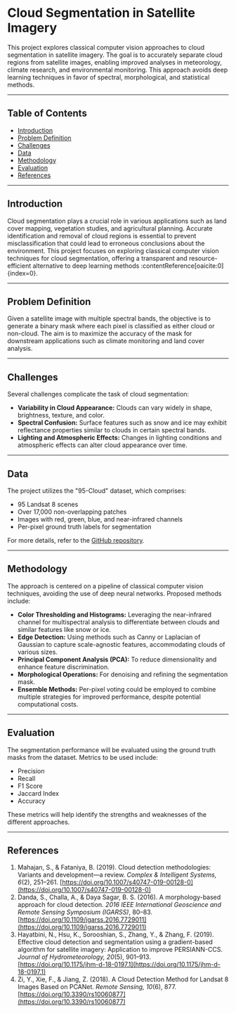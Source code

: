 # Cloud Segmentation in Satellite Imagery

This project explores classical computer vision approaches to cloud segmentation in satellite imagery. The goal is to accurately separate cloud regions from satellite images, enabling improved analyses in meteorology, climate research, and environmental monitoring. This approach avoids deep learning techniques in favor of spectral, morphological, and statistical methods.

---

## Table of Contents

- [Introduction](#introduction)
- [Problem Definition](#problem-definition)
- [Challenges](#challenges)
- [Data](#data)
- [Methodology](#methodology)
- [Evaluation](#evaluation)
- [References](#references)

---

## Introduction

Cloud segmentation plays a crucial role in various applications such as land cover mapping, vegetation studies, and agricultural planning. Accurate identification and removal of cloud regions is essential to prevent misclassification that could lead to erroneous conclusions about the environment. This project focuses on exploring classical computer vision techniques for cloud segmentation, offering a transparent and resource-efficient alternative to deep learning methods :contentReference[oaicite:0]{index=0}.

---

## Problem Definition

Given a satellite image with multiple spectral bands, the objective is to generate a binary mask where each pixel is classified as either cloud or non-cloud. The aim is to maximize the accuracy of the mask for downstream applications such as climate monitoring and land cover analysis.

---

## Challenges

Several challenges complicate the task of cloud segmentation:

- **Variability in Cloud Appearance:** Clouds can vary widely in shape, brightness, texture, and color.
- **Spectral Confusion:** Surface features such as snow and ice may exhibit reflectance properties similar to clouds in certain spectral bands.
- **Lighting and Atmospheric Effects:** Changes in lighting conditions and atmospheric effects can alter cloud appearance over time.

---

## Data

The project utilizes the "95-Cloud" dataset, which comprises:
- 95 Landsat 8 scenes
- Over 17,000 non-overlapping patches
- Images with red, green, blue, and near-infrared channels
- Per-pixel ground truth labels for segmentation

For more details, refer to the [GitHub repository](https://github.com/SorourMo/95-Cloud-An-Extension-to-38-Cloud-Dataset).

---

## Methodology

The approach is centered on a pipeline of classical computer vision techniques, avoiding the use of deep neural networks. Proposed methods include:

- **Color Thresholding and Histograms:** Leveraging the near-infrared channel for multispectral analysis to differentiate between clouds and similar features like snow or ice.
- **Edge Detection:** Using methods such as Canny or Laplacian of Gaussian to capture scale-agnostic features, accommodating clouds of various sizes.
- **Principal Component Analysis (PCA):** To reduce dimensionality and enhance feature discrimination.
- **Morphological Operations:** For denoising and refining the segmentation mask.
- **Ensemble Methods:** Per-pixel voting could be employed to combine multiple strategies for improved performance, despite potential computational costs.

---

## Evaluation

The segmentation performance will be evaluated using the ground truth masks from the dataset. Metrics to be used include:

- Precision
- Recall
- F1 Score
- Jaccard Index
- Accuracy

These metrics will help identify the strengths and weaknesses of the different approaches.

---

## References

1. Mahajan, S., & Fataniya, B. (2019). Cloud detection methodologies: Variants and development—a review. *Complex & Intelligent Systems, 6*(2), 251–261. [https://doi.org/10.1007/s40747-019-00128-0](https://doi.org/10.1007/s40747-019-00128-0)
2. Danda, S., Challa, A., & Daya Sagar, B. S. (2016). A morphology-based approach for cloud detection. *2016 IEEE International Geoscience and Remote Sensing Symposium (IGARSS)*, 80–83. [https://doi.org/10.1109/igarss.2016.7729011](https://doi.org/10.1109/igarss.2016.7729011)
3. Hayatbini, N., Hsu, K., Sorooshian, S., Zhang, Y., & Zhang, F. (2019). Effective cloud detection and segmentation using a gradient-based algorithm for satellite imagery: Application to improve PERSIANN-CCS. *Journal of Hydrometeorology, 20*(5), 901–913. [https://doi.org/10.1175/jhm-d-18-0197.1](https://doi.org/10.1175/jhm-d-18-0197.1)
4. Zi, Y., Xie, F., & Jiang, Z. (2018). A Cloud Detection Method for Landsat 8 Images Based on PCANet. *Remote Sensing, 10*(6), 877. [https://doi.org/10.3390/rs10060877](https://doi.org/10.3390/rs10060877)
